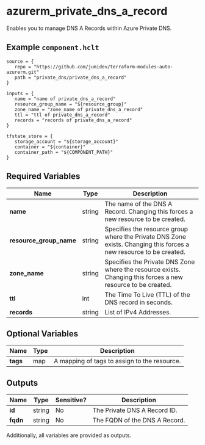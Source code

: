 # azurerm_private_dns_a_record

Enables you to manage DNS A Records within Azure Private DNS.

## Example `component.hclt`

```hcl
source = {
   repo = "https://github.com/jumidev/terraform-modules-auto-azurerm.git" 
   path = "private_dns/private_dns_a_record" 
}

inputs = {
   name = "name of private_dns_a_record" 
   resource_group_name = "${resource_group}" 
   zone_name = "zone_name of private_dns_a_record" 
   ttl = "ttl of private_dns_a_record" 
   records = "records of private_dns_a_record" 
}

tfstate_store = {
   storage_account = "${storage_account}" 
   container = "${container}" 
   container_path = "${COMPONENT_PATH}" 
}

```

## Required Variables

| Name | Type |  Description |
| ---- | --------- |  ----------- |
| **name** | string |  The name of the DNS A Record. Changing this forces a new resource to be created. | 
| **resource_group_name** | string |  Specifies the resource group where the Private DNS Zone exists. Changing this forces a new resource to be created. | 
| **zone_name** | string |  Specifies the Private DNS Zone where the resource exists. Changing this forces a new resource to be created. | 
| **ttl** | int |  The Time To Live (TTL) of the DNS record in seconds. | 
| **records** | string |  List of IPv4 Addresses. | 

## Optional Variables

| Name | Type |  Description |
| ---- | --------- |  ----------- |
| **tags** | map |  A mapping of tags to assign to the resource. | 



## Outputs

| Name | Type | Sensitive? | Description |
| ---- | ---- | --------- | --------- |
| **id** | string | No  | The Private DNS A Record ID. | 
| **fqdn** | string | No  | The FQDN of the DNS A Record. | 

Additionally, all variables are provided as outputs.
